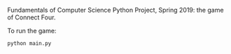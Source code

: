Fundamentals of Computer Science Python Project, Spring 2019: the game of Connect Four.

To run the game:
```
python main.py
```


